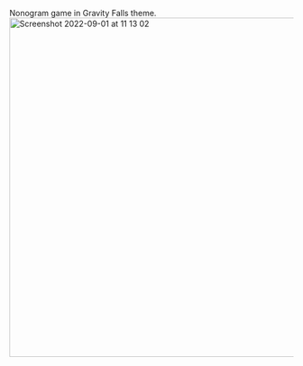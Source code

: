 Nonogram game in Gravity Falls theme.
<img width="602" alt="Screenshot 2022-09-01 at 11 13 02" src="https://user-images.githubusercontent.com/58626516/187836534-de221e31-196f-4ea4-8ba1-988452d62743.png">
